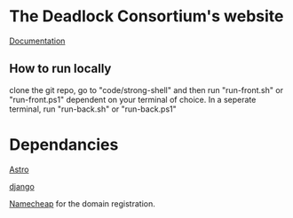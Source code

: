 # The Deadlock Consortium's website
[Documentation](https://github.com/TheDeadLockConsortium/Documentation)


## How to run locally
clone the git repo, go to "code/strong-shell" and then run "run-front.sh" or "run-front.ps1" dependent on your terminal of choice. In a seperate terminal, run "run-back.sh" or "run-back.ps1"

# Dependancies 

[Astro](https://github.com/withastro/astro)

[django](https://github.com/django/django)

[Namecheap](https://namecheap.com) for the domain registration.
